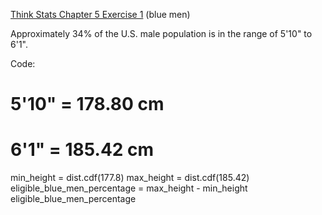[Think Stats Chapter 5 Exercise 1](http://greenteapress.com/thinkstats2/html/thinkstats2006.html#toc50) (blue men)

>> 
Approximately 34% of the U.S. male population is in the range of 5'10" to 6'1".

Code:

# 5'10" = 178.80 cm
# 6'1" = 185.42 cm
min_height = dist.cdf(177.8)
max_height = dist.cdf(185.42)
eligible_blue_men_percentage = max_height - min_height
eligible_blue_men_percentage
